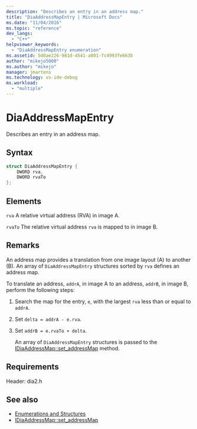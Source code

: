 ```yaml
---
description: "Describes an entry in an address map."
title: "DiaAddressMapEntry | Microsoft Docs"
ms.date: "11/04/2016"
ms.topic: "reference"
dev_langs:
  - "C++"
helpviewer_keywords:
  - "DiaAddressMapEntry enumeration"
ms.assetid: 5d0ae226-981d-4541-a801-fc4993fe663b
author: "mikejo5000"
ms.author: "mikejo"
manager: jmartens
ms.technology: vs-ide-debug
ms.workload:
  - "multiple"
---
```

# DiaAddressMapEntry
Describes an entry in an address map.

## Syntax

```C++
struct DiaAddressMapEntry {
    DWORD rva,
    DWORD rvaTo
};
```

## Elements
`rva`
A relative virtual address (RVA) in image A.

`rvaTo`
The relative virtual address `rva` is mapped to in image B.

## Remarks
An address map provides a translation from one image layout (A) to another (B). An array of `DiaAddressMapEntry` structures sorted by `rva` defines an address map.

To translate an address, `addrA`, in image A to an address, `addrB`, in image B, perform the following steps:

1. Search the map for the entry, `e`, with the largest `rva` less than or equal to `addrA`.

2. Set `delta = addrA - e.rva`.

3. Set `addrB = e.rvaTo + delta`.

    An array of `DiaAddressMapEntry` structures is passed to the [IDiaAddressMap::set_addressMap](../../debugger/debug-interface-access/idiaaddressmap-set-addressmap.md) method.

## Requirements
Header: dia2.h

## See also
- [Enumerations and Structures](../../debugger/debug-interface-access/enumerations-and-structures.md)
- [IDiaAddressMap::set_addressMap](../../debugger/debug-interface-access/idiaaddressmap-set-addressmap.md)
